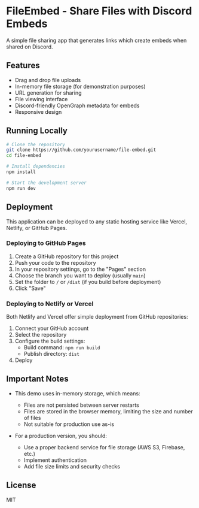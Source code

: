 
# FileEmbed - Share Files with Discord Embeds

A simple file sharing app that generates links which create embeds when shared on Discord.

## Features

- Drag and drop file uploads
- In-memory file storage (for demonstration purposes)
- URL generation for sharing
- File viewing interface
- Discord-friendly OpenGraph metadata for embeds
- Responsive design

## Running Locally

```sh
# Clone the repository
git clone https://github.com/yourusername/file-embed.git
cd file-embed

# Install dependencies
npm install

# Start the development server
npm run dev
```

## Deployment

This application can be deployed to any static hosting service like Vercel, Netlify, or GitHub Pages.

### Deploying to GitHub Pages

1. Create a GitHub repository for this project
2. Push your code to the repository
3. In your repository settings, go to the "Pages" section
4. Choose the branch you want to deploy (usually `main`)
5. Set the folder to `/` or `/dist` (if you build before deployment)
6. Click "Save"

### Deploying to Netlify or Vercel

Both Netlify and Vercel offer simple deployment from GitHub repositories:

1. Connect your GitHub account
2. Select the repository
3. Configure the build settings:
   - Build command: `npm run build`
   - Publish directory: `dist`
4. Deploy

## Important Notes

- This demo uses in-memory storage, which means:
  - Files are not persisted between server restarts
  - Files are stored in the browser memory, limiting the size and number of files
  - Not suitable for production use as-is

- For a production version, you should:
  - Use a proper backend service for file storage (AWS S3, Firebase, etc.)
  - Implement authentication
  - Add file size limits and security checks

## License

MIT

